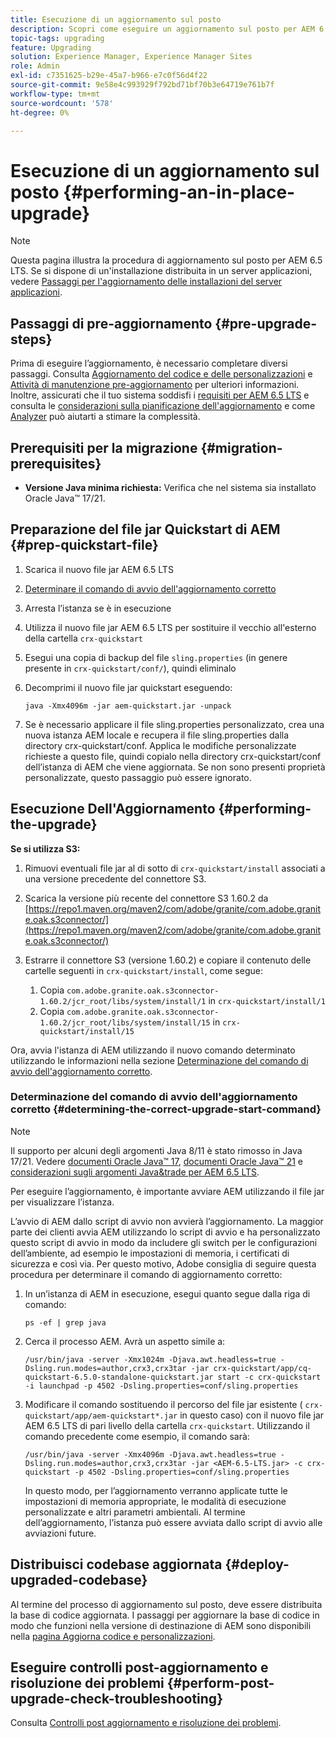 ```yaml
---
title: Esecuzione di un aggiornamento sul posto
description: Scopri come eseguire un aggiornamento sul posto per AEM 6.5 LTS.
topic-tags: upgrading
feature: Upgrading
solution: Experience Manager, Experience Manager Sites
role: Admin
exl-id: c7351625-b29e-45a7-b966-e7c0f56d4f22
source-git-commit: 9e58e4c993929f792bd71bf70b3e64719e761b7f
workflow-type: tm+mt
source-wordcount: '578'
ht-degree: 0%

---
```


# Esecuzione di un aggiornamento sul posto {#performing-an-in-place-upgrade}

>[!NOTE]
>
>Questa pagina illustra la procedura di aggiornamento sul posto per AEM 6.5 LTS. Se si dispone di un&#39;installazione distribuita in un server applicazioni, vedere [Passaggi per l&#39;aggiornamento delle installazioni del server applicazioni](/help/sites-deploying/app-server-upgrade.md).

## Passaggi di pre-aggiornamento {#pre-upgrade-steps}

Prima di eseguire l’aggiornamento, è necessario completare diversi passaggi. Consulta [Aggiornamento del codice e delle personalizzazioni](/help/sites-deploying/upgrading-code-and-customizations.md) e [Attività di manutenzione pre-aggiornamento](/help/sites-deploying/pre-upgrade-maintenance-tasks.md) per ulteriori informazioni. Inoltre, assicurati che il tuo sistema soddisfi i [requisiti per AEM 6.5 LTS](/help/sites-deploying/technical-requirements.md) e consulta le [considerazioni sulla pianificazione dell&#39;aggiornamento](/help/sites-deploying/upgrade-planning.md) e come [Analyzer](/help/sites-deploying/pattern-detector.md) può aiutarti a stimare la complessità.

<!--Finally, the downtime during the upgrade can be significally reduced by indexing the repository **before** performing the upgrade. For more information, see [Using Offline Reindexing To Reduce Downtime During an Upgrade](/help/sites-deploying/upgrade-offline-reindexing.md)-->

## Prerequisiti per la migrazione {#migration-prerequisites}

* **Versione Java minima richiesta:** Verifica che nel sistema sia installato Oracle Java™ 17/21.

## Preparazione del file jar Quickstart di AEM {#prep-quickstart-file}

1. Scarica il nuovo file jar AEM 6.5 LTS

1. [Determinare il comando di avvio dell&#39;aggiornamento corretto](#determining-the-correct-upgrade-start-command)

1. Arresta l’istanza se è in esecuzione

1. Utilizza il nuovo file jar AEM 6.5 LTS per sostituire il vecchio all&#39;esterno della cartella `crx-quickstart`

1. Esegui una copia di backup del file `sling.properties` (in genere presente in `crx-quickstart/conf/`), quindi eliminalo

1. Decomprimi il nuovo file jar quickstart eseguendo:

   ```shell
   java -Xmx4096m -jar aem-quickstart.jar -unpack
   ```

1. Se è necessario applicare il file sling.properties personalizzato, crea una nuova istanza AEM locale e recupera il file sling.properties dalla directory crx-quickstart/conf. Applica le modifiche personalizzate richieste a questo file, quindi copialo nella directory crx-quickstart/conf dell’istanza di AEM che viene aggiornata. Se non sono presenti proprietà personalizzate, questo passaggio può essere ignorato.

<!-- Alexandru: drafting temporarily

## Content Repository Migration {#content-repository-migration}

This migration is not required if you are upgrading from AEM 6.3. For versions older than 6.3, Adobe provides a tool that can be used to migrate the repository to the new version of the Oak Segment Tar present in AEM 6.3. It is provided as part of the quickstart package and is mandatory for any upgrades that will be using TarMK. Upgrades for environments that are using MongoMK do not require repository migration. For more information on what the benefits of the new Segment Tar format are, see the [Migrating to Oak Segment Tar FAQ](/help/sites-deploying/revision-cleanup.md#online-revision-cleanup-frequently-asked-questions).

The actual migration is performed using the standard AEM quickstart jar file, executed with a new `-x crx2oak` option which executes the crx2oak tool to simplify the upgrade and make it more robust.

>[!NOTE]
>
>If you are performing TarMK repository content migration using the CRX2Oak Quickstart extension, you might remove the **samplecontent** runmode by adding the following to the migration command line:
>
>* `--promote-runmode nosamplecontent`
>

To determine the command that you should run, use the following command:

```shell
java -Xmx4096m -jar aem-quickstart.jar -v -x crx2oak -xargs -- --load-profile <<YOUR_PROFILE>> <<ADDITIONAL_FLAGS>>
```

Where `<<YOUR_PROFILE>>` and `<<ADDITIONAL_FLAGS>>` are replaced with the profile and flags listed in the following table:

<table>
 <tbody>
  <tr>
   <td><strong>Source Repository</strong></td>
   <td><strong>Target Repository</strong></td>
   <td><strong>Profile</strong></td>
   <td><strong>Additional Flags</strong><br /> </td>
  </tr>
  <tr>
   <td>crx2 or TarMK with <code>FileDataStore</code></td>
   <td>TarMK</td>
   <td>segment-fds</td>
   <td>See Troubleshooting section below</td>
  </tr>
  <tr>
   <td>crx2</td>
   <td>MongoMK</td>
   <td>mongo-from-crx2 </td>
   <td><code>-T mongo-uri=mongo://mongo-host:mongo-port -T mongo-db=mongo-database-name</code></td>
  </tr>
  <tr>
   <td>TarMK or crx2 with <code>S3DataStore</code></td>
   <td>TarMK</td>
   <td>segment-custom-ds</td>
   <td>See Troubleshooting section below</td>
  </tr>
  <tr>
   <td>TarMK with no datastore</td>
   <td>TarMK</td>
   <td>segment-no-ds</td>
   <td> </td>
  </tr>
  <tr>
   <td>MongoMK</td>
   <td>MongoMK</td>
   <td>No migration is needed</td>
   <td> </td>
  </tr>
 </tbody>
</table>

**Where:**

* `mongo-host` is the MongoDB server IP (for example, 127.0.0.1)

* `mongo-port` is the MongoDB server port (for example: 27017)

* `mongo-database-name` represents the name of the database (for example: aem-author)

**You may also require additional switches for the following scenarios:**

* If you are performing the upgrade on a Windows system where Java memory mapping is not handled correctly, add the `--disable-mmap` parameter to the command.

For additional instructions on using the crx2oak tool, see Using the [CRX2Oak Migration Tool](/help/sites-deploying/using-crx2oak.md). The crx2oak helper JAR can be manually upgraded if needed, by manually replacing it with newer versions after unpacking the quickstart. Its location in the AEM installation folder is: `<aem-install>/crx-quickstart/opt/extensions/crx2oak.jar`. The newest version of the CRX2Oak migration tool is available for download from the Adobe Repository at: [https://repo1.maven.org/maven2/com/adobe/granite/crx2oak/](https://repo1.maven.org/maven2/com/adobe/granite/crx2oak/)

If the migration has completed successfully, the tool will exit with an exit code of zero. Additionally, check for WARN and ERROR messages in the `upgrade.log` file, located under `crx-quickstart/logs` in the AEM installation directory, as these could indicate non-fatal errors that occurred during the migration.

Check the configuration files beneath `crx-quickstart/install` folder. If a migration was necessary these will be updated to reflect the target repository.

**A note on datastores:**

While `FileDataStore` is the new default for AEM 6.3 installations, using an external datastore is not required. While using an external datastore is recommended as a best practice for production deployments, it is not a prerequisite to upgrade. Due to the complexity already present in upgrading AEM, Adobe recommends performing the upgrade without doing a datastore migration. If desired, a datastore migration can be executed afterwards as a separate effort.

## Troubleshooting Migration Issues {#troubleshooting-migration-issues}

Skip this section if you are upgrading from 6.3. While the provided crx2oak profiles should meet the needs of most customers, there are times when additional parameters will be necessary. If you run into an error during your migration, it is possible that there are aspects of your environment that require additional configuration options to be provided. If so, you will likely encounter the following error:

**Checkpoints are not copied, because no external datastore has been specified. This will result in the full repository reindexing on the first start. Use --skip-checkpoints to force the migration or see https://jackrabbit.apache.org/oak/docs/migration.html#Checkpoints_migration for more info.**

For some reason, the migration process needs access to binaries in the datastore and is unable to find it. To specify your datastore configuration, include the following flags in the `<<ADDITIONAL_FLAGS>>` portion of your migration command:

**For S3 datastores:**

```shell
--src-s3config=/path/to/SharedS3DataStore.config --src-s3datastore=/path/to/datastore
```

Where `/path/to/SharedS3DataStore.config` represents the path to your S3 datastore config file and `/path/to/datastore` represents the path to your S3 datastore.

**For File datastores:**

```shell
--src-datastore=/path/to/datastore
```

Where `/path/to/datastore` represents the path to your File Datastore.

-->

## Esecuzione Dell&#39;Aggiornamento {#performing-the-upgrade}

**Se si utilizza S3:**

1. Rimuovi eventuali file jar al di sotto di `crx-quickstart/install` associati a una versione precedente del connettore S3.

1. Scarica la versione più recente del connettore S3 1.60.2 da [https://repo1.maven.org/maven2/com/adobe/granite/com.adobe.granite.oak.s3connector/](https://repo1.maven.org/maven2/com/adobe/granite/com.adobe.granite.oak.s3connector/) <!-- Alexandru: this is a stub link for now -->

1. Estrarre il connettore S3 (versione 1.60.2) e copiare il contenuto delle cartelle seguenti in `crx-quickstart/install`, come segue:

   1. Copia `com.adobe.granite.oak.s3connector-1.60.2/jcr_root/libs/system/install/1` in `crx-quickstart/install/1`
   1. Copia `com.adobe.granite.oak.s3connector-1.60.2/jcr_root/libs/system/install/15` in `crx-quickstart/install/15`

Ora, avvia l&#39;istanza di AEM utilizzando il nuovo comando determinato utilizzando le informazioni nella sezione [Determinazione del comando di avvio dell&#39;aggiornamento corretto](#determining-the-correct-upgrade-start-command).

### Determinazione del comando di avvio dell&#39;aggiornamento corretto {#determining-the-correct-upgrade-start-command}

>[!NOTE]
>
>Il supporto per alcuni degli argomenti Java 8/11 è stato rimosso in Java 17/21. Vedere [documenti Oracle Java™ 17](https://docs.oracle.com/en/java/javase/17/docs/specs/man/java.html), [documenti Oracle Java™ 21](https://docs.oracle.com/en/java/javase/21/docs/specs/man/java.html) e [considerazioni sugli argomenti Java&amp;trade per AEM 6.5 LTS](/help/sites-deploying/custom-standalone-install.md#java-17-considerations-java-considerations).

Per eseguire l’aggiornamento, è importante avviare AEM utilizzando il file jar per visualizzare l’istanza.

L’avvio di AEM dallo script di avvio non avvierà l’aggiornamento. La maggior parte dei clienti avvia AEM utilizzando lo script di avvio e ha personalizzato questo script di avvio in modo da includere gli switch per le configurazioni dell’ambiente, ad esempio le impostazioni di memoria, i certificati di sicurezza e così via. Per questo motivo, Adobe consiglia di seguire questa procedura per determinare il comando di aggiornamento corretto:

1. In un’istanza di AEM in esecuzione, esegui quanto segue dalla riga di comando:

   ```shell
   ps -ef | grep java
   ```

1. Cerca il processo AEM. Avrà un aspetto simile a:

   ```shell
   /usr/bin/java -server -Xmx1024m -Djava.awt.headless=true -Dsling.run.modes=author,crx3,crx3tar -jar crx-quickstart/app/cq-quickstart-6.5.0-standalone-quickstart.jar start -c crx-quickstart -i launchpad -p 4502 -Dsling.properties=conf/sling.properties
   ```

1. Modificare il comando sostituendo il percorso del file jar esistente ( `crx-quickstart/app/aem-quickstart*.jar` in questo caso) con il nuovo file jar AEM 6.5 LTS di pari livello della cartella `crx-quickstart`. Utilizzando il comando precedente come esempio, il comando sarà:

   ```shell
   /usr/bin/java -server -Xmx4096m -Djava.awt.headless=true -Dsling.run.modes=author,crx3,crx3tar -jar <AEM-6.5-LTS.jar> -c crx-quickstart -p 4502 -Dsling.properties=conf/sling.properties
   ```

   In questo modo, per l’aggiornamento verranno applicate tutte le impostazioni di memoria appropriate, le modalità di esecuzione personalizzate e altri parametri ambientali. Al termine dell’aggiornamento, l’istanza può essere avviata dallo script di avvio alle avviazioni future.

## Distribuisci codebase aggiornata {#deploy-upgraded-codebase}

Al termine del processo di aggiornamento sul posto, deve essere distribuita la base di codice aggiornata. I passaggi per aggiornare la base di codice in modo che funzioni nella versione di destinazione di AEM sono disponibili nella [pagina Aggiorna codice e personalizzazioni](/help/sites-deploying/upgrading-code-and-customizations.md).

## Eseguire controlli post-aggiornamento e risoluzione dei problemi {#perform-post-upgrade-check-troubleshooting}

Consulta [Controlli post aggiornamento e risoluzione dei problemi](/help/sites-deploying/post-upgrade-checks-and-troubleshooting.md).
